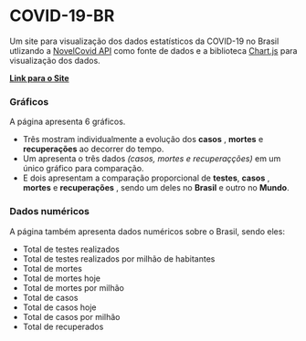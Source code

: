 # COVID-19-BR
Um site para visualização dos dados estatísticos da COVID-19 no Brasil utlizando a [NovelCovid API](https://github.com/NovelCOVID/API) como fonte de dados e a biblioteca [Chart.js](https://www.chartjs.org/) para visualização dos dados.

**[Link para o Site](https://giancarl021.github.io/COVID-19-BR/)**

### Gráficos
A página apresenta 6 gráficos.
* Três mostram individualmente a evolução dos **casos** , **mortes** e **recuperações** ao decorrer do tempo.
* Um apresenta o três dados *(casos, mortes e recuperaçções)* em um único gráfico para comparação.
* E dois apresentam a comparação proporcional de **testes**, **casos** , **mortes** e **recuperações** , sendo um deles no **Brasil** e outro no **Mundo**.

### Dados numéricos
A página também apresenta dados numéricos sobre o Brasil, sendo eles:
* Total de testes realizados
* Total de testes realizados por milhão de habitantes
* Total de mortes
* Total de mortes hoje
* Total de mortes por milhão
* Total de casos
* Total de casos hoje
* Total de casos por milhão
* Total de recuperados